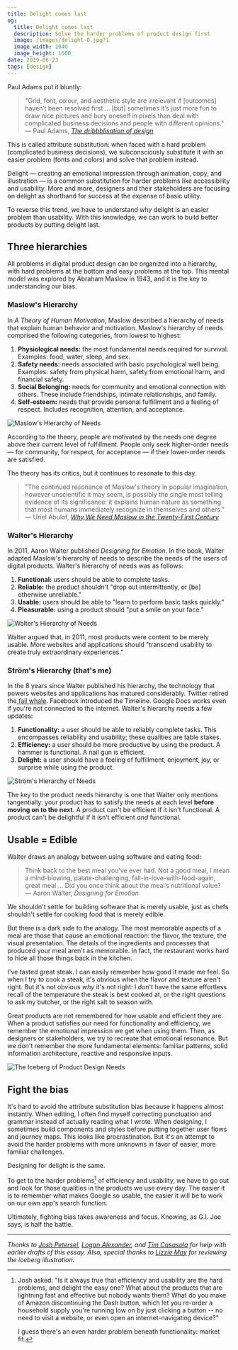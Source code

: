 ```yaml
---
title: Delight comes last
og:
  title: Delight comes last
  description: Solve the harder problems of product design first
  image: /images/delight-0.jpg?1
  image_width: 1940 
  image_height: 1600
date: 2019-06-23
tags: [design]
---
```


Paul Adams put it bluntly:


> "Grid, font, colour, and aesthetic style are irrelevant if [outcomes] haven’t been resolved first ... [but] sometimes it’s just more fun to draw nice pictures and bury oneself in pixels than deal with complicated business decisions and people with different opinions." \
> — Paul Adams, _[The dribbblisation of design](https://www.intercom.com/blog/the-dribbblisation-of-design/)_

This is called attribute substitution: when faced with a hard problem (complicated business decisions), we subconsciously substitute it with an easier problem (fonts and colors) and solve that problem instead.

Delight — creating an emotional impression through animation, copy, and illustration — is a common substitution for harder problems like accessibility and usability.  More and more, designers and their stakeholders are focusing on delight as shorthand for success at the expense of basic utility.

To reverse this trend, we have to understand why delight is an easier problem than usability. With this knowledge, we can work to build better products by putting delight last.


## Three hierarchies

All problems in digital product design can be organized into a hierarchy, with hard problems at the bottom and easy problems at the top. This mental model was explored by Abraham Maslow in 1943, and it is the key to understanding our bias.


### Maslow's Hierarchy

In _A Theory of Human Motivation_, Maslow described a hierarchy of needs that explain human behavior and motivation. Maslow's hierarchy of needs comprised the following categories, from lowest to highest:

1. **Physiological needs:** the most fundamental needs required for survival. Examples: food, water, sleep, and sex.
2. **Safety needs:** needs associated with basic psychological well being. Examples: safety from physical harm, safety from emotional harm, and financial safety.
3. **Social Belonging:** needs for community and emotional connection with others. These include friendships, intimate relationships, and family.
4. **Self-esteem:** needs that provide personal fulfillment and a feeling of respect. Includes recognition, attention, and acceptance.

![Maslow's Hierarchy of Needs](/images/delight-1.jpg)

According to the theory, people are motivated by the needs one degree above their current level of fulfillment. People only seek higher-order needs — for community, for respect, for acceptance — if their lower-order needs are satisfied.

The theory has its critics, but it continues to resonate to this day.

> "The continued resonance of Maslow's theory in popular imagination, however unscientific it may seem, is possibly the single most telling evidence of its significance: it explains human nature as something that most humans immediately recognize in themselves and others." \
> — Uriel Abulof, _[Why We Need Maslow in the Twenty-First Century](https://link.springer.com/article/10.1007%2Fs12115-017-0198-6)_

### Walter's Hierarchy

In 2011, Aaron Walter published _Designing for Emotion_. In the book, Walter adapted Maslow's hierarchy of needs to describe the needs of the users of digital products. Walter's hierarchy of needs was as follows:

1. **Functional:** users should be able to complete tasks.
2. **Reliable:** the product shouldn't "drop out intermittently, or [be] otherwise unreliable."
3. **Usable:** users should be able to "learn to perform basic tasks quickly."
4. **Pleasurable:** using a product should "put a smile on your face."

![Walter's Hierarchy of Needs](/images/delight-2.jpg)

Walter argued that, in 2011, most products were content to be merely usable. More websites and applications should "transcend usability to create truly extraordinary experiences."


### Ström's Hierarchy (that's me)

In the 8 years since Walter published his hierarchy, the technology that powers websites and applications has matured considerably. Twitter retired the[ fail whale](https://www.theatlantic.com/technology/archive/2015/01/the-story-behind-twitters-fail-whale/384313/). Facebook introduced the Timeline. Google Docs works even if you're not connected to the internet. Walter's hierarchy needs a few updates:

1. **Functionality:** a user should be able to reliably complete tasks. This encompasses reliability and usability; these qualities are table stakes.
2. **Efficiency:** a user should be more productive by using the product. A hammer is functional. A nail gun is efficient.
3. **Delight:** a user should have a feeling of fulfillment, enjoyment, joy, or surprise while using the product.

![Ström's Hierarchy of Needs](/images/delight-3.jpg)


The key to the product needs hierarchy is one that Walter only mentions tangentially: your product has to satisfy the needs at each level **before moving on to the next**. A product can't be efficient if it isn't functional. A product can't be delightful if it isn't efficient _and_ functional.

## Usable = Edible

Walter draws an analogy between using software and eating food:

> Think back to the best meal you’ve ever had. Not a good meal, I mean a mind-blowing, palate-challenging, fall-in-love-with-food-again, great meal ... Did you once think about the meal’s nutritional value? \
> — Aaron Walter, _Designing for Emotion_

We shouldn't settle for building software that is merely usable, just as chefs shouldn't settle for cooking food that is merely edible.

But there is a dark side to the analogy. The most memorable aspects of a meal are those that cause an emotional reaction: the flavor, the texture, the visual presentation. The details of the ingredients and processes that produced your meal aren't as memorable. In fact, the restaurant works hard to hide all those things back in the kitchen.

I've tasted great steak. I can easily remember how good it made me feel. So when I try to cook a steak, it's obvious when the flavor and texture aren't right. But it's not obvious _why_ it's not right: I don't have the same effortless recall of the temperature the steak is best cooked at, or the right questions to ask my butcher, or the right salt to season with.

Great products are not remembered for how usable and efficient they are. When a product satisfies our need for functionality and efficiency, we remember the emotional impression we get when using them. Then, as designers or stakeholders, we try to recreate that emotional resonance. But we don't remember the more fundamental elements: familiar patterns, solid information architecture, reactive and responsive inputs.

![The Iceberg of Product Design Needs](/images/delight-0.jpg)


## Fight the bias

It's hard to avoid the attribute substitution bias because it happens almost instantly. When editing, I often find myself correcting punctuation and grammar instead of actually reading what I wrote. When designing, I sometimes build components and styles before putting together user flows and journey maps. This looks like procrastination. But it's an attempt to avoid the harder problems with more unknowns in favor of easier, more familiar challenges.

Designing for delight is the same.

To get to the harder problems[^1] of efficiency and usability, we have to go out and look for those qualities in the products we use every day. The easier it is to remember what makes Google so usable, the easier it will be to work on our own app's search function.

Ultimately, fighting bias takes awareness and focus. Knowing, as G.I. Joe says, is half the battle.

---

_Thanks to [Josh Petersel](http://joshpetersel.com/), [Logan Alexander](https://twitter.com/loganalexander), and [Tim Casasola](http://www.timcasasola.com/) for help with earlier drafts of this essay. Also, special thanks to [Lizzie May](http://www.iamlizzie.com/) for reviewing the iceberg illustration._

[^1]: Josh asked: "Is it always true that efficiency and usability are the hard problems, and delight the easy one? What about the products that are lightning fast and effective but nobody wants them? What do you make of Amazon discontinuing the Dash button, which let you re-order a household supply you're running low on by just clicking a button -- no need to visit a website, or even open an internet-navigating device?"

    I guess there's an even harder problem beneath functionality: market fit.

